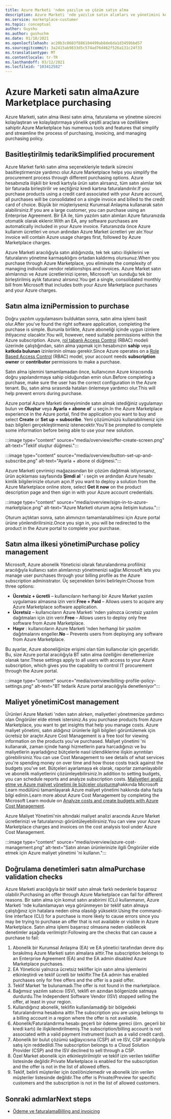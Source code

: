 ```yaml
---
title: Azure Marketi 'nden yazılım ve çözüm satın alma
description: Azure Marketi 'nde yazılım satın alımları ve yönetimini kolaylaştıran ve kolaylaştıran araçlar hakkında bilgi edinin.
ms.service: marketplace-customer
ms.topic: conceptual
author: Guyshu
ms.author: gushuchm
ms.date: 01/18/2021
ms.openlocfilehash: ac20b3c0603f886104499ab8de6da1d3459bbd57
ms.sourcegitcommit: 3a2415ab9833d5c574ad76d462f526a131c24f33
ms.translationtype: MT
ms.contentlocale: tr-TR
ms.lasthandoff: 03/12/2021
ms.locfileid: "103412582"
---
```

# <a name="azure-marketplace-purchasing"></a><span data-ttu-id="14353-103">Azure Marketi satın alma</span><span class="sxs-lookup"><span data-stu-id="14353-103">Azure Marketplace purchasing</span></span>

<span data-ttu-id="14353-104">Azure Marketi, satın alma ilkesi satın alma, faturalama ve yönetme sürecini kolaylaştıran ve kolaylaştırmaya yönelik çeşitli araçlara ve özelliklere sahiptir.</span><span class="sxs-lookup"><span data-stu-id="14353-104">Azure Marketplace has numerous tools and features that simplify and streamline the process of purchasing, invoicing, and managing purchasing policy.</span></span>

## <a name="simplified-procurement"></a><span data-ttu-id="14353-105">Basitleştirilmiş tedarik</span><span class="sxs-lookup"><span data-stu-id="14353-105">Simplified procurement</span></span>

<span data-ttu-id="14353-106">Azure Market farklı satın alma seçenekleriyle tedarik sürecini basitleştirmenize yardımcı olur.</span><span class="sxs-lookup"><span data-stu-id="14353-106">Azure Marketplace helps you simplify the procurement process through different purchasing options.</span></span> <span data-ttu-id="14353-107">Azure hesabınızla ilişkili bir kredi kartıyla ürün satın alırsanız, tüm satın alımlar tek bir faturada birleştirilir ve seçtiğiniz kredi kartına faturalandırılır.</span><span class="sxs-lookup"><span data-stu-id="14353-107">If you purchase products using a credit card associated with your Azure account, all purchases will be consolidated on a single invoice and billed to the credit card of choice.</span></span> <span data-ttu-id="14353-108">Büyük bir müşteriyseniz Kurumsal Anlaşma kullanarak satın alabilirsiniz.</span><span class="sxs-lookup"><span data-stu-id="14353-108">If you are a large customer, you can purchase using an Enterprise Agreement.</span></span> <span data-ttu-id="14353-109">Bir EA ile, tüm yazılım satın alımları Azure faturanızda otomatik olarak eklenir.</span><span class="sxs-lookup"><span data-stu-id="14353-109">With an EA, any software purchases are automatically included in your Azure invoice.</span></span> <span data-ttu-id="14353-110">Faturanızda önce Azure kullanım ücretleri ve onun ardından Azure Market ücretleri yer alır.</span><span class="sxs-lookup"><span data-stu-id="14353-110">Your invoice will contain Azure usage charges first, followed by Azure Marketplace charges.</span></span>

<span data-ttu-id="14353-111">Azure Marketi aracılığıyla satın aldığınızda, tek tek satıcı ilişkilerini ve faturalarını yönetme karmaşıklığını ortadan kaldırmış olursunuz.</span><span class="sxs-lookup"><span data-stu-id="14353-111">When you purchase through Azure Marketplace, you eliminate the complexity of managing individual vendor relationships and invoices.</span></span> <span data-ttu-id="14353-112">Azure Market satın alımlarınızı ve Azure ücretlerinizi içeren, Microsoft 'un sunduğu tek bir birleştirilmiş aylık faturanız alırsınız.</span><span class="sxs-lookup"><span data-stu-id="14353-112">You get a single, consolidated monthly bill from Microsoft that includes both your Azure Marketplace purchases and your Azure charges.</span></span>

## <a name="permission-to-purchase"></a><span data-ttu-id="14353-113">Satın alma izni</span><span class="sxs-lookup"><span data-stu-id="14353-113">Permission to purchase</span></span>

<span data-ttu-id="14353-114">Doğru yazılım uygulamasını bulduktan sonra, satın alma işlemi basit olur.</span><span class="sxs-lookup"><span data-stu-id="14353-114">After you've found the right software application, completing the purchase is simple.</span></span> <span data-ttu-id="14353-115">Bununla birlikte, Azure aboneliği içinde uygun izinlere ihtiyacınız olacaktır.</span><span class="sxs-lookup"><span data-stu-id="14353-115">You will, however, need suitable permissions within the Azure subscription.</span></span> <span data-ttu-id="14353-116">Azure, [rol tabanlı Access Control](/azure/role-based-access-control/overview) (RBAC) modeli üzerinde çalıştığından, satın alma yapmak için hesabınızın **sahip** veya **katkıda bulunan** izinlerinin olması gerekir.</span><span class="sxs-lookup"><span data-stu-id="14353-116">Since Azure operates on a [Role Based Access Control](/azure/role-based-access-control/overview) (RBAC) model, your account needs **subscription owner** or **contributor** permissions to make a purchase.</span></span>

<span data-ttu-id="14353-117">Satın alma işlemini tamamlamadan önce, kullanıcının Azure kiracısında doğru yapılandırmaya sahip olduğundan emin olun.</span><span class="sxs-lookup"><span data-stu-id="14353-117">Before completing a purchase, make sure the user has the correct configuration in the Azure tenant.</span></span> <span data-ttu-id="14353-118">Bu, satın alma sırasında hataları önlemeye yardımcı olur.</span><span class="sxs-lookup"><span data-stu-id="14353-118">This will help prevent errors during purchase.</span></span>

<span data-ttu-id="14353-119">Azure portal Azure Marketi deneyiminde satın almak istediğiniz uygulamayı bulun ve **Oluştur** veya **Ayarla + abone ol**' u seçin.</span><span class="sxs-lookup"><span data-stu-id="14353-119">In the Azure Marketplace experience in the Azure portal, find the application you want to buy and select **Create** or **Set up + subscribe**.</span></span> <span data-ttu-id="14353-120">Yeni çözümünüzü kullanabilmeniz için bazı bilgileri gerçekleştirmeniz istenecektir.</span><span class="sxs-lookup"><span data-stu-id="14353-120">You'll be prompted to complete some information before being able to use your new solution.</span></span>

:::image type="content" source="media/overview/offer-create-screen.png" alt-text="Teklif oluştur düğmesi.":::

:::image type="content" source="media/overview/button-set-up-and-subscribe.png" alt-text="Ayarla + abone ol düğmesi.":::

<span data-ttu-id="14353-123">Azure Marketi çevrimiçi mağazasından bir çözüm dağıtmak istiyorsanız, ürün açıklaması sayfasında **Şimdi al** ' ı seçin ve ardından Azure hesabı kimlik bilgilerinizle oturum açın.</span><span class="sxs-lookup"><span data-stu-id="14353-123">If you want to deploy a solution from the Azure Marketplace online store, select **Get it now** on the product description page and then sign in with your Azure account credentials.</span></span>

:::image type="content" source="media/overview/sign-in-to-azure-marketplace.png" alt-text="Azure Marketi oturum açma iletişim kutusu.":::

<span data-ttu-id="14353-125">Oturum açtıktan sonra, satın alımınızın tamamlanabilmesi için Azure portal ürüne yönlendirilirsiniz.</span><span class="sxs-lookup"><span data-stu-id="14353-125">Once you sign in, you will be redirected to the product in the Azure portal to complete your purchase.</span></span>

## <a name="purchase-policy-management"></a><span data-ttu-id="14353-126">Satın alma ilkesi yönetimi</span><span class="sxs-lookup"><span data-stu-id="14353-126">Purchase policy management</span></span>

<span data-ttu-id="14353-127">Microsoft, Azure abonelik Yöneticisi olarak faturalandırma profiliniz aracılığıyla kullanıcı satın alımlarınızı yönetmenizi sağlar.</span><span class="sxs-lookup"><span data-stu-id="14353-127">Microsoft lets you manage user purchases through your billing profile as the Azure subscription administrator.</span></span> <span data-ttu-id="14353-128">Üç seçenekten birini belirleyin:</span><span class="sxs-lookup"><span data-stu-id="14353-128">Choose from three options:</span></span>

- <span data-ttu-id="14353-129">**Ücretsiz + ücretli** – kullanıcıların herhangi bir Azure Market yazılım uygulaması almasına izin verir.</span><span class="sxs-lookup"><span data-stu-id="14353-129">**Free + Paid** – Allows users to acquire any Azure Marketplace software application.</span></span>
- <span data-ttu-id="14353-130">**Ücretsiz** – kullanıcıların Azure Marketi 'nden yalnızca ücretsiz yazılım dağıtmaları için izin verir.</span><span class="sxs-lookup"><span data-stu-id="14353-130">**Free** – Allows users to deploy only free software from Azure Marketplace.</span></span>
- <span data-ttu-id="14353-131">**Hayır** : kullanıcıların Azure Marketi 'nden herhangi bir yazılım dağıtmalarını engeller.</span><span class="sxs-lookup"><span data-stu-id="14353-131">**No** – Prevents users from deploying any software from Azure Marketplace.</span></span>

<span data-ttu-id="14353-132">Bu ayarlar, Azure aboneliğinize erişimi olan tüm kullanıcılar için geçerlidir. Bu, size Azure portal aracılığıyla BT satın alma özelliğini denetlemenize olanak tanır.</span><span class="sxs-lookup"><span data-stu-id="14353-132">These settings apply to all users with access to your Azure subscription, which gives you the capability to control IT procurement through the Azure portal.</span></span>

:::image type="content" source="media/overview/billing-profile-policy-settings.png" alt-text="BT tedarik Azure portal aracılığıyla denetleniyor":::

## <a name="cost-management"></a><span data-ttu-id="14353-134">Maliyet yönetimi</span><span class="sxs-lookup"><span data-stu-id="14353-134">Cost management</span></span>

<span data-ttu-id="14353-135">Ürünleri Azure Marketi 'nden satın alırken, maliyetleri yönetmenize yardımcı olan Öngörüler elde etmek istersiniz.</span><span class="sxs-lookup"><span data-stu-id="14353-135">As you purchase products from Azure Marketplace, you want to get insights that help you manage costs.</span></span> <span data-ttu-id="14353-136">Azure maliyet yönetimi, satın aldığınız ürünlerle ilgili bilgileri görüntülemek için ücretsiz bir araçtır.</span><span class="sxs-lookup"><span data-stu-id="14353-136">Azure Cost Management is a free tool for viewing information on the products you've purchased.</span></span> <span data-ttu-id="14353-137">Maliyet yönetimi 'ni kullanarak, zaman içinde hangi hizmetlerin para harcadığınızı ve bu maliyetlerin ayarladığınız bütçelerle nasıl izlendiklerine ilişkin ayrıntıları görebilirsiniz.</span><span class="sxs-lookup"><span data-stu-id="14353-137">You can use Cost Management to see details of what services you're spending money on over time and how those costs track against the budgets you've set.</span></span> <span data-ttu-id="14353-138">Bütçeleri ayarlamaya ek olarak, raporlar zamanlayabilir ve abonelik maliyetlerini çözümleyebilirsiniz.</span><span class="sxs-lookup"><span data-stu-id="14353-138">In addition to setting budgets, you can schedule reports and analyze subscription costs.</span></span> <span data-ttu-id="14353-139">[Maliyetleri analiz etme ve Azure maliyet yönetimi ile bütçeler oluşturma](/learn/modules/analyze-costs-create-budgets-azure-cost-management/)hakkında Microsoft Learn modülünü tamamlayarak Azure maliyet yönetimi hakkında daha fazla bilgi edinin.</span><span class="sxs-lookup"><span data-stu-id="14353-139">Learn more about Azure Cost Management by completing the Microsoft Learn module on [Analyze costs and create budgets with Azure Cost Management](/learn/modules/analyze-costs-create-budgets-azure-cost-management/).</span></span>

<span data-ttu-id="14353-140">Azure Maliyet Yönetimi'nin altındaki maliyet analizi aracında Azure Market ücretlerinizi ve faturalarınızı görüntüleyebilirsiniz.</span><span class="sxs-lookup"><span data-stu-id="14353-140">You can view your Azure Marketplace charges and invoices on the cost analysis tool under Azure Cost Management.</span></span>

:::image type="content" source="media/overview/azure-cost-management.png" alt-text="Satın alınan ürünlerinizle ilgili Öngörüler elde etmek için Azure maliyet yönetimi 'ni kullanın.":::

## <a name="purchase-validation-checks"></a><span data-ttu-id="14353-142">Doğrulama denetimleri satın alma</span><span class="sxs-lookup"><span data-stu-id="14353-142">Purchase validation checks</span></span>

<span data-ttu-id="14353-143">Azure Marketi aracılığıyla bir teklif satın almak farklı nedenlerle başarısız olabilir.</span><span class="sxs-lookup"><span data-stu-id="14353-143">Purchasing an offer through Azure Marketplace can fail for different reasons.</span></span> <span data-ttu-id="14353-144">Bir satın alma için komut satırı arabirimi (CLı) kullanmanın, Azure Marketi 'nde kullanılamayan veya görünmeyen bir teklif satın almaya çalıştığınız için hatalara neden olma olasılığı yüksektir.</span><span class="sxs-lookup"><span data-stu-id="14353-144">Using the command-line interface (CLI) for a purchase is more likely to cause errors since you may be trying to purchase an offer that is not available or visible in Azure Marketplace.</span></span> <span data-ttu-id="14353-145">Satın alma işlemi başarısız olmasına neden olabilecek denetimler aşağıda verilmiştir:</span><span class="sxs-lookup"><span data-stu-id="14353-145">Following are the checks that can cause a purchase to fail:</span></span>

1. <span data-ttu-id="14353-146">Abonelik bir Kurumsal Anlaşma (EA) ve EA yönetici tarafından devre dışı bırakılmış Azure Marketi satın almalara aittir.</span><span class="sxs-lookup"><span data-stu-id="14353-146">The subscription belongs to an Enterprise Agreement (EA) and the EA admin disabled Azure Marketplace purchases.</span></span>
1. <span data-ttu-id="14353-147">EA Yöneticisi yalnızca ücretsiz teklifler için satın alma işlemlerini etkinleştirdi ve teklif ücretli bir tekliftir.</span><span class="sxs-lookup"><span data-stu-id="14353-147">The EA admin has enabled purchases only for free offers and the offer is a paid offer.</span></span>
1. <span data-ttu-id="14353-148">Teklif Market 'te bulunamadı.</span><span class="sxs-lookup"><span data-stu-id="14353-148">The offer is not found in the marketplace.</span></span>
1. <span data-ttu-id="14353-149">Bağımsız yazılım satıcısı (ISV), teklifi en azından bölgenizde satmaya durdurdu.</span><span class="sxs-lookup"><span data-stu-id="14353-149">The Independent Software Vendor (ISV) stopped selling the offer, at least in your region.</span></span>
1. <span data-ttu-id="14353-150">Kullandığınız abonelik, teklifin kullanılamadığı bir bölgedeki faturalandırma hesabına aittir.</span><span class="sxs-lookup"><span data-stu-id="14353-150">The subscription you are using belongs to a billing account in a region where the offer is not available.</span></span>
1. <span data-ttu-id="14353-151">Abonelik/Faturalandırma hesabı geçerli bir ödeme gereci (örn. geçerli bir kredi kartı) ile ilişkilendirilmemiş.</span><span class="sxs-lookup"><span data-stu-id="14353-151">The subscription/billing account is not associated with a valid payment instrument (such as a valid credit card).</span></span>
1. <span data-ttu-id="14353-152">Abonelik bir bulut çözümü sağlayıcısına (CSP) ait ve ISV, CSP aracılığıyla satış için reddedildi.</span><span class="sxs-lookup"><span data-stu-id="14353-152">The subscription belongs to a Cloud Solution Provider (CSP) and the ISV declined to sell through a CSP.</span></span>
1. <span data-ttu-id="14353-153">Özel Market abonelik için etkinleştirilmiştir ve teklif izin verilen teklifler listesinde değildir.</span><span class="sxs-lookup"><span data-stu-id="14353-153">Private Marketplace is enabled for the subscription and the offer is not in the list of allowed offers.</span></span>
1. <span data-ttu-id="14353-154">Teklif, belirli müşteriler için özel/önizlemedir ve abonelik izin verilen müşteriler listesinde değildir.</span><span class="sxs-lookup"><span data-stu-id="14353-154">The offer is Private/Preview for specific customers and the subscription is not in the list of allowed customers.</span></span>

## <a name="next-steps"></a><span data-ttu-id="14353-155">Sonraki adımlar</span><span class="sxs-lookup"><span data-stu-id="14353-155">Next steps</span></span>

- [<span data-ttu-id="14353-156">Ödeme ve faturalama</span><span class="sxs-lookup"><span data-stu-id="14353-156">Billing and invoicing</span></span>](billing-invoicing.md)